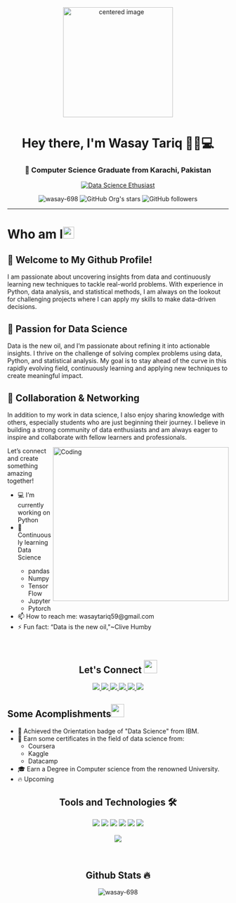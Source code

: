 
<div align="center">
  <img src="https://github.com/user-attachments/assets/d718340e-0e62-4b79-a1b9-71b5f0ceed47" alt="centered image"width="250px" height="250px">
</div>


<!-- Intro -->
<h1 align="center">Hey there, I'm Wasay Tariq 👋🏻💻</h1>
<!-- Tagline -->
<h3 align="center">🚀 Computer Science Graduate from Karachi, Pakistan</h3>


<!-- Badge -->
<div align="center" >
      
[![Data Science Ethusiast](https://img.shields.io/badge/Data_Science_Enthusiast-00B8D4?logo=rocket&logoColor=ffffff)](https://www.appbrewery.co/)
      
</div>


<!-- Badges -->
<div align="center">
      <img src="https://komarev.com/ghpvc/?username=wasay-698&label=Profile%20views&color=0e75b6&style=flat" alt="wasay-698" />
      <img alt="GitHub Org's stars" src="https://img.shields.io/github/stars/wasay-698?style=social"> 
      <img alt="GitHub followers" src="https://img.shields.io/github/followers/wasay-698?style=social">
</div>
<hr/>
<!-- Who I am Section -->
<h1 align="left">Who am I<img src="https://media.giphy.com/media/pDh3IDoUswmZrqdRip/giphy.gif" height="27px" width="25px"></h1>

<div>
    
  <h2>👋 Welcome to My Github Profile!</h2>
  <p>
    I am passionate about uncovering insights from data and continuously learning new techniques to tackle real-world problems. 
    With experience in Python, data analysis, and statistical methods, I am always on the lookout for challenging projects where 
    I can apply my skills to make data-driven decisions.
  </p>
  
  <h2>🚀 Passion for Data Science</h2>
  <p>
    Data is the new oil, and I’m passionate about refining it into actionable insights. I thrive on the challenge of solving 
    complex problems using data, Python, and statistical analysis. My goal is to stay ahead of the curve in this rapidly evolving 
    field, continuously learning and applying new techniques to create meaningful impact.
  </p>

  <h2>🤝 Collaboration & Networking</h2>
  <p>
    In addition to my work in data science, I also enjoy sharing knowledge with others, especially students who are just beginning 
    their journey. I believe in building a strong community of data enthusiasts and am always eager to inspire and collaborate with 
    fellow learners and professionals.
  </p>
<!-- new -->
  <img align="right" alt="Coding" width="400" height="350"src="https://github.com/user-attachments/assets/f47470de-5b3d-4071-8a2f-4639a5e38aec">

  <p>Let’s connect and create something amazing together!</p>

  <ul>
    <li>💻 I’m currently working on Python</li>
    <li>🌱 Continuously learning Data Science</li>
    <ul  list-style-type: circle>
    <li>pandas</li>
    <li>Numpy</li>
    <li>TensorFlow</li>
    <li>Jupyter</li>
    <li>Pytorch</li>
    </ul>
    <li>📫 How to reach me: wasaytariq59@gmail.com</li>
    <li>⚡ Fun fact: “Data is the new oil,"~Clive Humby</li>
  </ul>

</div>
<br>
<h2 align="center"> Let's Connect <img src="https://media.giphy.com/media/jOz35yxbuhvVQDKrce/giphy.gif" height="30px" width="30px"></h2>

<div align="center">
      <a href="https://github.com/wasay-698">
        <img src="https://img.shields.io/badge/Github-211F1F?style=for-the-badge&logo=GitHub&logoColor=ffffff">
      </a>
      <a href="https://www.linkedin.com/in/abdul-wasay-994513326/">
        <img src="https://img.shields.io/badge/Linkedin-0077B5?style=for-the-badge&logo=Linkedin&logoColor=ffffff">
      </a>
      <a href="https://www.kaggle.com/wasaytariq">
        <img src="https://img.shields.io/badge/Kaggle-1877F2?style=for-the-badge&logo=Kaggle&logoColor=ffffff">
      </a>
      <a href="mailto:wasaytariq59@gmail.com">
        <img src="https://img.shields.io/badge/Gmail-D44638?style=for-the-badge&logo=gmail&logoColor=ffffff">
      </a>
      <a href="https://stackoverflow.com/users/22772462/wasay-khan">
        <img src="https://img.shields.io/badge/Stack_Overflow-FE7A16?style=for-the-badge&logo=stack-overflow&logoColor=white" />
      </a>
      <a href="https://medium.com/@wasaytariq59">
        <img src="https://img.shields.io/badge/Medium-12100E?style=for-the-badge&logo=medium&logoColor=white" />
      </a>
</div>

<!-- Some Acomplishments Section-->
<h2 align="left">Some Acomplishments<img src="https://media.giphy.com/media/4KgqTAyBHBvNmjeuGE/giphy.gif" height="30px" width="30px"></h2>

- 🚀 Achieved the Orientation badge of "Data Science" from IBM.
- 💪 Earn some certificates in the field of data science from:
  - Coursera
  - Kaggle
  - Datacamp 
- 🎓 Earn a Degree in Computer science from the renowned University.
- 🔥 Upcoming 

<!-- Tools and Technology Section -->
<h2 align="center">Tools and Technologies 🛠</h2>
<div align="center">
  <img src="https://img.shields.io/badge/Python-02569B?style=for-the-badge&logo=python&logoColor=white" />
  <img src="https://img.shields.io/badge/Pandas-0175C2?style=for-the-badge&logo=pandas&logoColor=white" />
  <img src="https://img.shields.io/badge/Numpy-ffca28?style=for-the-badge&logo=numpy&logoColor=white" />
  <img src="https://img.shields.io/badge/Jupyter-F05032?style=for-the-badge&logo=jupyter&logoColor=white" />
  <img src="https://img.shields.io/badge/Statistics-0052CC?style=for-the-badge&logo=math&logoColor=white" />
  <img src="https://img.shields.io/badge/Notion-000000?style=for-the-badge&logo=git&logoColor=white" />
<br>
<br>
  <img align="center" src="https://github-readme-stats.vercel.app/api/top-langs/?username=wasay-698&theme=light&layout=compact&langs_count=20&hide_title=true"/>
</div>
<br>
<br>
    <h2 align="center">Github Stats 🔥</h2>
    
<div align="center">
  <img src="https://github-readme-stats.vercel.app/api?username=wasay-698&show_icons=true&locale=en" alt="wasay-698" />
</div>


